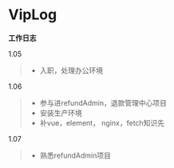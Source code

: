 # VipLog

**工作日志**

1.05

> - 入职，处理办公环境

1.06

> - 参与进refundAdmin，退款管理中心项目
> - 安装生产环境
> - 补vue，element， nginx，fetch知识先

1.07

> - 熟悉refundAdmin项目
